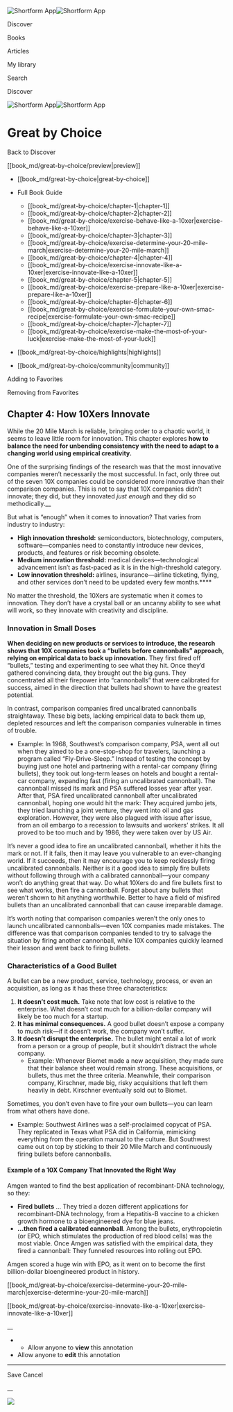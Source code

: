 ![Shortform App](/img/logo.36a2399e.svg)![Shortform App](/img/logo-dark.70c1b072.svg)

Discover

Books

Articles

My library

Search

Discover

![Shortform App](/img/logo.36a2399e.svg)![Shortform App](/img/logo-dark.70c1b072.svg)

# Great by Choice

Back to Discover

[[book_md/great-by-choice/preview|preview]]

  * [[book_md/great-by-choice|great-by-choice]]
  * Full Book Guide

    * [[book_md/great-by-choice/chapter-1|chapter-1]]
    * [[book_md/great-by-choice/chapter-2|chapter-2]]
    * [[book_md/great-by-choice/exercise-behave-like-a-10xer|exercise-behave-like-a-10xer]]
    * [[book_md/great-by-choice/chapter-3|chapter-3]]
    * [[book_md/great-by-choice/exercise-determine-your-20-mile-march|exercise-determine-your-20-mile-march]]
    * [[book_md/great-by-choice/chapter-4|chapter-4]]
    * [[book_md/great-by-choice/exercise-innovate-like-a-10xer|exercise-innovate-like-a-10xer]]
    * [[book_md/great-by-choice/chapter-5|chapter-5]]
    * [[book_md/great-by-choice/exercise-prepare-like-a-10xer|exercise-prepare-like-a-10xer]]
    * [[book_md/great-by-choice/chapter-6|chapter-6]]
    * [[book_md/great-by-choice/exercise-formulate-your-own-smac-recipe|exercise-formulate-your-own-smac-recipe]]
    * [[book_md/great-by-choice/chapter-7|chapter-7]]
    * [[book_md/great-by-choice/exercise-make-the-most-of-your-luck|exercise-make-the-most-of-your-luck]]
  * [[book_md/great-by-choice/highlights|highlights]]
  * [[book_md/great-by-choice/community|community]]



Adding to Favorites 

Removing from Favorites 

## Chapter 4: How 10Xers Innovate

While the 20 Mile March is reliable, bringing order to a chaotic world, it seems to leave little room for innovation. This chapter explores **how to balance the need for unbending consistency with the need to adapt to a changing world using empirical creativity.**

One of the surprising findings of the research was that the most innovative companies weren’t necessarily the most successful. In fact, only three out of the seven 10X companies could be considered more innovative than their comparison companies. This is not to say that 10X companies didn’t innovate; they did, but they innovated _just enough_ and they did so methodically.__

But what is “enough” when it comes to innovation? That varies from industry to industry:

  * **High innovation threshold:** semiconductors, biotechnology, computers, software—companies need to constantly introduce new devices, products, and features or risk becoming obsolete.
  * **Medium innovation threshold:** medical devices—technological advancement isn’t as fast-paced as it is in the high-threshold category.
  * **Low innovation threshold:** airlines, insurance—airline ticketing, flying, and other services don’t need to be updated every few months.****



No matter the threshold, the 10Xers are systematic when it comes to innovation. They don’t have a crystal ball or an uncanny ability to see what will work, so they innovate with creativity and discipline.

### Innovation in Small Doses

**When deciding on new products or services to introduce, the research shows that 10X companies took a “bullets before cannonballs” approach, relying on empirical data to back up innovation.** They first fired off “bullets,” testing and experimenting to see what they hit. Once they’d gathered convincing data, they brought out the big guns. They concentrated all their firepower into “cannonballs” that were calibrated for success, aimed in the direction that bullets had shown to have the greatest potential.

In contrast, comparison companies fired uncalibrated cannonballs straightaway. These big bets, lacking empirical data to back them up, depleted resources and left the comparison companies vulnerable in times of trouble.

  * Example: In 1968, Southwest’s comparison company, PSA, went all out when they aimed to be a one-stop-shop for travelers, launching a program called “Fly-Drive-Sleep.” Instead of testing the concept by buying just one hotel and partnering with a rental-car company (firing bullets), they took out long-term leases on hotels and bought a rental-car company, expanding fast (firing an uncalibrated cannonball). The cannonball missed its mark and PSA suffered losses year after year. After that, PSA fired uncalibrated cannonball after uncalibrated cannonball, hoping one would hit the mark: They acquired jumbo jets, they tried launching a joint venture, they went into oil and gas exploration. However, they were also plagued with issue after issue, from an oil embargo to a recession to lawsuits and workers’ strikes. It all proved to be too much and by 1986, they were taken over by US Air.



It’s never a good idea to fire an uncalibrated cannonball, whether it hits the mark or not. If it fails, then it may leave you vulnerable to an ever-changing world. If it succeeds, then it may encourage you to keep recklessly firing uncalibrated cannonballs. Neither is it a good idea to simply fire bullets without following through with a calibrated cannonball—your company won’t do anything great that way. Do what 10Xers do and fire bullets first to see what works, then fire a cannonball. Forget about any bullets that weren’t shown to hit anything worthwhile. Better to have a field of misfired bullets than an uncalibrated cannonball that can cause irreparable damage.

It’s worth noting that comparison companies weren’t the only ones to launch uncalibrated cannonballs—even 10X companies made mistakes. The difference was that comparison companies tended to try to salvage the situation by firing another cannonball, while 10X companies quickly learned their lesson and went back to firing bullets.

### Characteristics of a Good Bullet

A bullet can be a new product, service, technology, process, or even an acquisition, as long as it has these three characteristics:

  1. **It doesn’t cost much.** Take note that low cost is relative to the enterprise. What doesn’t cost much for a billion-dollar company will likely be too much for a startup. 
  2. **It has minimal consequences.** A good bullet doesn’t expose a company to much risk—if it doesn’t work, the company won’t suffer. 
  3. **It doesn’t disrupt the enterprise.** The bullet might entail a lot of work from a person or a group of people, but it shouldn’t distract the whole company.
     * Example: Whenever Biomet made a new acquisition, they made sure that their balance sheet would remain strong. These acquisitions, or bullets, thus met the three criteria. Meanwhile, their comparison company, Kirschner, made big, risky acquisitions that left them heavily in debt. Kirschner eventually sold out to Biomet. 



Sometimes, you don’t even have to fire your own bullets—you can learn from what others have done.

  * Example: Southwest Airlines was a self-proclaimed copycat of PSA. They replicated in Texas what PSA did in California, mimicking everything from the operation manual to the culture. But Southwest came out on top by sticking to their 20 Mile March and continuously firing bullets before cannonballs.



#### Example of a 10X Company That Innovated the Right Way

Amgen wanted to find the best application of recombinant-DNA technology, so they:

  * **Fired bullets** … They tried a dozen different applications for recombinant-DNA technology, from a Hepatitis-B vaccine to a chicken growth hormone to a bioengineered dye for blue jeans.
  * **...then fired a calibrated cannonball**. Among the bullets, erythropoietin (or EPO, which stimulates the production of red blood cells) was the most viable. Once Amgen was satisfied with the empirical data, they fired a cannonball: They funneled resources into rolling out EPO.



Amgen scored a huge win with EPO, as it went on to become the first billion-dollar bioengineered product in history.

[[book_md/great-by-choice/exercise-determine-your-20-mile-march|exercise-determine-your-20-mile-march]]

[[book_md/great-by-choice/exercise-innovate-like-a-10xer|exercise-innovate-like-a-10xer]]

__

  *   * Allow anyone to **view** this annotation
  * Allow anyone to **edit** this annotation



* * *

Save Cancel

__




![](https://bat.bing.com/action/0?ti=56018282&Ver=2&mid=c3e2d851-6569-432e-93e0-0694377bb4e4&sid=49fff5b0636c11eeb9c611038afc8668&vid=4a005010636c11ee80c703d4c4a7acd5&vids=0&msclkid=N&pi=0&lg=en-US&sw=800&sh=600&sc=24&nwd=1&tl=Shortform%20%7C%20Great%20by%20Choice&p=https%3A%2F%2Fwww.shortform.com%2Fapp%2Fbook%2Fgreat-by-choice%2Fchapter-4&r=&lt=421&evt=pageLoad&sv=1&rn=437555)

